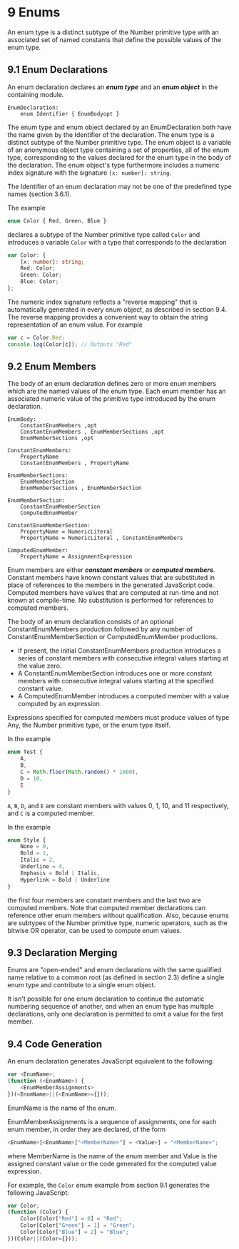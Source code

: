 # 9 Enums

An enum type is a distinct subtype of the Number primitive type with an associated set of named
constants that define the possible values of the enum type.

## 9.1 Enum Declarations

An enum declaration declares an ***enum type*** and an ***enum object*** in the containing module.

```text
EnumDeclaration:
    enum Identifier { EnumBodyopt }
```

The enum type and enum object declared by an EnumDeclaration both have the name given by the
Identifier of the declaration. The enum type is a distinct subtype of the Number primitive type. The enum
object is a variable of an anonymous object type containing a set of properties, all of the enum type,
corresponding to the values declared for the enum type in the body of the declaration. The enum object's
type furthermore includes a numeric index signature with the signature `[x: number]: string`.

The Identifier of an enum declaration may not be one of the predefined type names (section 3.6.1).

The example

```typescript
enum Color { Red, Green, Blue }
```

declares a subtype of the Number primitive type called `Color` and introduces a variable `Color` with a
type that corresponds to the declaration

```typescript
var Color: {
    [x: number]: string;
    Red: Color;
    Green: Color;
    Blue: Color;
};
```

The numeric index signature reflects a "reverse mapping" that is automatically generated in every enum
object, as described in section 9.4. The reverse mapping provides a convenient way to obtain the string
representation of an enum value. For example

```typescript
var c = Color.Red;
console.log(Color[c]); // Outputs "Red"
```

## 9.2 Enum Members

The body of an enum declaration defines zero or more enum members which are the named values of the
enum type. Each enum member has an associated numeric value of the primitive type introduced by the
enum declaration.

```text
EnumBody:
    ConstantEnumMembers ,opt
    ConstantEnumMembers , EnumMemberSections ,opt
    EnumMemberSections ,opt

ConstantEnumMembers:
    PropertyName
    ConstantEnumMembers , PropertyName

EnumMemberSections:
    EnumMemberSection
    EnumMemberSections , EnumMemberSection

EnumMemberSection:
    ConstantEnumMemberSection
    ComputedEnumMember

ConstantEnumMemberSection:
    PropertyName = NumericLiteral
    PropertyName = NumericLiteral , ConstantEnumMembers

ComputedEnumMember:
    PropertyName = AssignmentExpression
```

Enum members are either ***constant members*** or ***computed members***. Constant members have known
constant values that are substituted in place of references to the members in the generated JavaScript
code. Computed members have values that are computed at run-time and not known at compile-time.
No substitution is performed for references to computed members.

The body of an enum declaration consists of an optional ConstantEnumMembers production followed by
any number of ConstantEnumMemberSection or ComputedEnumMember productions.

* If present, the initial ConstantEnumMembers production introduces a series of constant members
with consecutive integral values starting at the value zero.
* A ConstantEnumMemberSection introduces one or more constant members with consecutive
integral values starting at the specified constant value.
* A ComputedEnumMember introduces a computed member with a value computed by an
expression.

Expressions specified for computed members must produce values of type Any, the Number primitive
type, or the enum type itself.

In the example

```typescript
enum Test {
    A,
    B,
    C = Math.floor(Math.random() * 1000),
    D = 10,
    E
}
```

`A`, `B`, `D`, and `E` are constant members with values 0, 1, 10, and 11 respectively, and `C` is a computed
member.

In the example

```typescript
enum Style {
    None = 0,
    Bold = 1,
    Italic = 2,
    Underline = 4,
    Emphasis = Bold | Italic,
    Hyperlink = Bold | Underline
}
```

the first four members are constant members and the last two are computed members. Note that
computed member declarations can reference other enum members without qualification. Also, because
enums are subtypes of the Number primitive type, numeric operators, such as the bitwise OR operator,
can be used to compute enum values.

## 9.3 Declaration Merging

Enums are "open-ended" and enum declarations with the same qualified name relative to a common root
(as defined in section 2.3) define a single enum type and contribute to a single enum object.

It isn't possible for one enum declaration to continue the automatic numbering sequence of another, and
when an enum type has multiple declarations, only one declaration is permitted to omit a value for the
first member.

## 9.4 Code Generation

An enum declaration generates JavaScript equivalent to the following:

```javascript
var <EnumName>;
(function (<EnumName>) {
    <EnumMemberAssignments>
})(<EnumName>||(<EnumName>={}));
```

EnumName is the name of the enum.

EnumMemberAssignments is a sequence of assignments, one for each enum member, in order they are
declared, of the form

```typescript
<EnumName>[<EnumName>["<MemberName>"] = <Value>] = "<MemberName>";
```

where MemberName is the name of the enum member and Value is the assigned constant value or the
code generated for the computed value expression.

For example, the `Color` enum example from section 9.1 generates the following JavaScript:

```typescript
var Color;
(function (Color) {
    Color[Color["Red"] = 0] = "Red";
    Color[Color["Green"] = 1] = "Green";
    Color[Color["Blue"] = 2] = "Blue";
})(Color||(Color={}));
```

